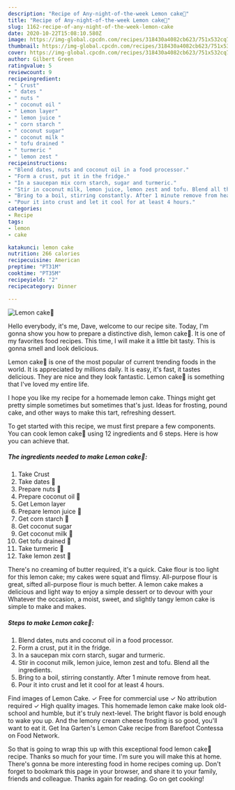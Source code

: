 ```yaml
---
description: "Recipe of Any-night-of-the-week Lemon cake🍋"
title: "Recipe of Any-night-of-the-week Lemon cake🍋"
slug: 1162-recipe-of-any-night-of-the-week-lemon-cake
date: 2020-10-22T15:08:10.580Z
image: https://img-global.cpcdn.com/recipes/318430a4082cb623/751x532cq70/lemon-cake🍋-recipe-main-photo.jpg
thumbnail: https://img-global.cpcdn.com/recipes/318430a4082cb623/751x532cq70/lemon-cake🍋-recipe-main-photo.jpg
cover: https://img-global.cpcdn.com/recipes/318430a4082cb623/751x532cq70/lemon-cake🍋-recipe-main-photo.jpg
author: Gilbert Green
ratingvalue: 5
reviewcount: 9
recipeingredient:
- " Crust"
- " dates "
- " nuts "
- " coconut oil "
- " Lemon layer"
- " lemon juice "
- " corn starch "
- " coconut sugar"
- " coconut milk "
- " tofu drained "
- " turmeric "
- " lemon zest "
recipeinstructions:
- "Blend dates, nuts and coconut oil in a food processor."
- "Form a crust, put it in the fridge."
- "In a saucepan mix corn starch, sugar and turmeric."
- "Stir in coconut milk, lemon juice, lemon zest and tofu. Blend all the ingredients."
- "Bring to a boil, stirring constantly. After 1 minute remove from heat."
- "Pour it into crust and let it cool for at least 4 hours."
categories:
- Recipe
tags:
- lemon
- cake

katakunci: lemon cake 
nutrition: 266 calories
recipecuisine: American
preptime: "PT31M"
cooktime: "PT35M"
recipeyield: "2"
recipecategory: Dinner

---
```



![Lemon cake🍋](https://img-global.cpcdn.com/recipes/318430a4082cb623/751x532cq70/lemon-cake🍋-recipe-main-photo.jpg)

Hello everybody, it's me, Dave, welcome to our recipe site. Today, I'm gonna show you how to prepare a distinctive dish, lemon cake🍋. It is one of my favorites food recipes. This time, I will make it a little bit tasty. This is gonna smell and look delicious.

Lemon cake🍋 is one of the most popular of current trending foods in the world. It is appreciated by millions daily. It is easy, it's fast, it tastes delicious. They are nice and they look fantastic. Lemon cake🍋 is something that I've loved my entire life.

I hope you like my recipe for a homemade lemon cake. Things might get pretty simple sometimes but sometimes that&#39;s just. Ideas for frosting, pound cake, and other ways to make this tart, refreshing dessert.


To get started with this recipe, we must first prepare a few components. You can cook lemon cake🍋 using 12 ingredients and 6 steps. Here is how you can achieve that.

<!--inarticleads1-->

##### The ingredients needed to make Lemon cake🍋:

1. Take  Crust
1. Take  dates 🌴
1. Prepare  nuts 🥜
1. Prepare  coconut oil 🥥
1. Get  Lemon layer
1. Prepare  lemon juice 🍋
1. Get  corn starch 🌽
1. Get  coconut sugar
1. Get  coconut milk 🥛
1. Get  tofu drained 🧀
1. Take  turmeric 🔶
1. Take  lemon zest 🍋


There&#39;s no creaming of butter required, it&#39;s a quick. Cake flour is too light for this lemon cake; my cakes were squat and flimsy. All-purpose flour is great, sifted all-purpose flour is much better. A lemon cake makes a delicious and light way to enjoy a simple dessert or to devour with your Whatever the occasion, a moist, sweet, and slightly tangy lemon cake is simple to make and makes. 

<!--inarticleads2-->

##### Steps to make Lemon cake🍋:

1. Blend dates, nuts and coconut oil in a food processor.
1. Form a crust, put it in the fridge.
1. In a saucepan mix corn starch, sugar and turmeric.
1. Stir in coconut milk, lemon juice, lemon zest and tofu. Blend all the ingredients.
1. Bring to a boil, stirring constantly. After 1 minute remove from heat.
1. Pour it into crust and let it cool for at least 4 hours.


Find images of Lemon Cake. ✓ Free for commercial use ✓ No attribution required ✓ High quality images. This homemade lemon cake make look old-school and humble, but it&#39;s truly next-level. The bright flavor is bold enough to wake you up. And the lemony cream cheese frosting is so good, you&#39;ll want to eat it. Get Ina Garten&#39;s Lemon Cake recipe from Barefoot Contessa on Food Network. 

So that is going to wrap this up with this exceptional food lemon cake🍋 recipe. Thanks so much for your time. I'm sure you will make this at home. There's gonna be more interesting food in home recipes coming up. Don't forget to bookmark this page in your browser, and share it to your family, friends and colleague. Thanks again for reading. Go on get cooking!
